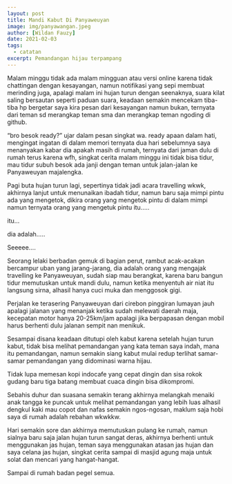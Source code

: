 ```yaml
---
layout: post
title: Mandi Kabut Di Panyaweuyan
image: img/panyawangan.jpeg
author: [Wildan Fauzy]
date: 2021-02-03
tags:
  - catatan
excerpt: Pemandangan hijau terpampang
---
```


Malam minggu tidak ada malam mingguan atau versi online karena tidak chattingan dengan kesayangan, namun notifikasi yang sepi membuat merinding juga, apalagi malam ini hujan turun dengan seenaknya, suara kilat saling bersautan seperti paduan suara, keadaan semakin mencekam tiba-tiba hp bergetar saya kira pesan dari kesayangan namun bukan, ternyata dari teman sd merangkap teman sma dan merangkap teman ngoding di github.

“bro besok ready?” ujar dalam pesan singkat wa. ready apaan dalam hati, mengingat ingatan di dalam memori ternyata dua hari sebelumnya saya menanyakan kabar dia apakah masih di rumah, ternyata dari jaman dulu di rumah terus karena wfh, singkat cerita malam minggu ini tidak bisa tidur, mau tidur subuh besok ada janji dengan teman untuk jalan-jalan ke Panyaweuyan majalengka.

Pagi buta hujan turun lagi, sepertinya tidak jadi acara travelling wkwk, akhirnya lanjut untuk menunaikan ibadah tidur, namun baru saja mimpi pintu ada yang mengetok, dikira orang yang mengetok pintu di dalam mimpi namun ternyata orang yang mengetuk pintu itu…..

itu…

dia adalah…..

Seeeee….

Seorang lelaki berbadan gemuk di bagian perut, rambut acak-acakan bercampur uban yang jarang-jarang, dia adalah orang yang mengajak travelling ke Panyaweuyan, sudah siap mau berangkat, karena baru bangun tidur memutuskan untuk mandi dulu, namun ketika menyentuh air niat itu langsung sirna, alhasil hanya cuci muka dan menggosok gigi.

Perjalan ke terasering Panyaweuyan dari cirebon pinggiran lumayan jauh apalagi jalanan yang menanjak ketika sudah melewati daerah maja, kecepatan motor hanya 20-25km/jam apalagi jika berpapasan dengan mobil harus berhenti dulu jalanan sempit nan menikuk.

Sesampai disana keadaan ditutupi oleh kabut karena setelah hujan turun kabut, tidak bisa melihat pemandangan yang kata teman saya indah, mana itu pemandangan, namun semakin siang kabut mulai redup terlihat samar-samar pemandangan yang didominasi warna hijau.

Tidak lupa memesan kopi indocafe yang cepat dingin dan sisa rokok gudang baru tiga batang membuat cuaca dingin bisa dikompromi.

Sebahis duhur dan suasana semakin terang akhirnya melangkah menaiki anak tangga ke puncak untuk melihat pemandangan yang lebih luas alhasil dengkul kaki mau copot dan nafas semakin ngos-ngosan, maklum saja hobi saya di rumah adalah rebahan wkwkkw.

Hari semakin sore dan akhirnya memutuskan pulang ke rumah, namun sialnya baru saja jalan hujan turun sangat deras, akhirnya berhenti untuk menggunakan jas hujan, teman saya menggunakan atasan jas hujan dan saya celana jas hujan, singkat cerita sampai di masjid agung maja untuk solat dan mencari yang hangat-hangat.

Sampai di rumah badan pegel semua.
